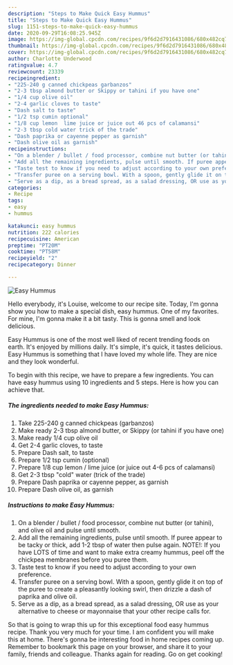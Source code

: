 ```yaml
---
description: "Steps to Make Quick Easy Hummus"
title: "Steps to Make Quick Easy Hummus"
slug: 1151-steps-to-make-quick-easy-hummus
date: 2020-09-29T16:08:25.945Z
image: https://img-global.cpcdn.com/recipes/9f6d2d7916431086/680x482cq70/easy-hummus-recipe-main-photo.jpg
thumbnail: https://img-global.cpcdn.com/recipes/9f6d2d7916431086/680x482cq70/easy-hummus-recipe-main-photo.jpg
cover: https://img-global.cpcdn.com/recipes/9f6d2d7916431086/680x482cq70/easy-hummus-recipe-main-photo.jpg
author: Charlotte Underwood
ratingvalue: 4.7
reviewcount: 23339
recipeingredient:
- "225-240 g canned chickpeas garbanzos"
- "2-3 tbsp almond butter or Skippy or tahini if you have one"
- "1/4 cup olive oil"
- "2-4 garlic cloves to taste"
- "Dash salt to taste"
- "1/2 tsp cumin optional"
- "1/8 cup lemon  lime juice or juice out 46 pcs of calamansi"
- "2-3 tbsp cold water trick of the trade"
- "Dash paprika or cayenne pepper as garnish"
- "Dash olive oil as garnish"
recipeinstructions:
- "On a blender / bullet / food processor, combine nut butter (or tahini), and olive oil and pulse until smooth."
- "Add all the remaining ingredients, pulse until smooth. If puree appear to be tacky or thick, add 1-2 tbsp of water then pulse again. NOTE!: If you have LOTS of time and want to make extra creamy hummus, peel off the chickpea membranes before you puree them."
- "Taste test to know if you need to adjust according to your own preference."
- "Transfer puree on a serving bowl. With a spoon, gently glide it on top of the puree to create a pleasantly looking swirl, then drizzle a dash of paprika and olive oil."
- "Serve as a dip, as a bread spread, as a salad dressing, OR use as your alternative to cheese or mayonnaise that your other recipe calls for."
categories:
- Recipe
tags:
- easy
- hummus

katakunci: easy hummus 
nutrition: 222 calories
recipecuisine: American
preptime: "PT20M"
cooktime: "PT58M"
recipeyield: "2"
recipecategory: Dinner

---
```



![Easy Hummus](https://img-global.cpcdn.com/recipes/9f6d2d7916431086/680x482cq70/easy-hummus-recipe-main-photo.jpg)

Hello everybody, it's Louise, welcome to our recipe site. Today, I'm gonna show you how to make a special dish, easy hummus. One of my favorites. For mine, I'm gonna make it a bit tasty. This is gonna smell and look delicious.

Easy Hummus is one of the most well liked of recent trending foods on earth. It's enjoyed by millions daily. It's simple, it's quick, it tastes delicious. Easy Hummus is something that I have loved my whole life. They are nice and they look wonderful.




To begin with this recipe, we have to prepare a few ingredients. You can have easy hummus using 10 ingredients and 5 steps. Here is how you can achieve that.

<!--inarticleads1-->

##### The ingredients needed to make Easy Hummus:

1. Take 225-240 g canned chickpeas (garbanzos)
1. Make ready 2-3 tbsp almond butter, or Skippy (or tahini if you have one)
1. Make ready 1/4 cup olive oil
1. Get 2-4 garlic cloves, to taste
1. Prepare Dash salt, to taste
1. Prepare 1/2 tsp cumin (optional)
1. Prepare 1/8 cup lemon / lime juice (or juice out 4-6 pcs of calamansi)
1. Get 2-3 tbsp &#34;cold&#34; water (trick of the trade)
1. Prepare Dash paprika or cayenne pepper, as garnish
1. Prepare Dash olive oil, as garnish




<!--inarticleads2-->

##### Instructions to make Easy Hummus:

1. On a blender / bullet / food processor, combine nut butter (or tahini), and olive oil and pulse until smooth.
1. Add all the remaining ingredients, pulse until smooth. If puree appear to be tacky or thick, add 1-2 tbsp of water then pulse again. NOTE!: If you have LOTS of time and want to make extra creamy hummus, peel off the chickpea membranes before you puree them.
1. Taste test to know if you need to adjust according to your own preference.
1. Transfer puree on a serving bowl. With a spoon, gently glide it on top of the puree to create a pleasantly looking swirl, then drizzle a dash of paprika and olive oil.
1. Serve as a dip, as a bread spread, as a salad dressing, OR use as your alternative to cheese or mayonnaise that your other recipe calls for.




So that is going to wrap this up for this exceptional food easy hummus recipe. Thank you very much for your time. I am confident you will make this at home. There's gonna be interesting food in home recipes coming up. Remember to bookmark this page on your browser, and share it to your family, friends and colleague. Thanks again for reading. Go on get cooking!
